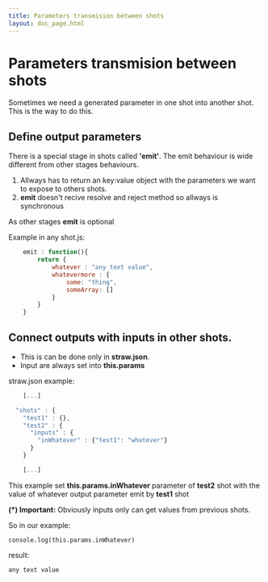 ```yaml
---
title: Parameters transmision between shots
layout: doc_page.html
---
```


# Parameters transmision between shots

Sometimes we need a generated parameter in one shot into another shot. This is the way to do this.

## Define output parameters

There is a special stage in shots called **'emit'**. The emit behaviour is wide different from other stages behaviours.

   1. Allways has to return an key:value object with the parameters we want to expose to others shots.
   2. **emit** doesn't recive resolve and reject method so allways is synchronous

As other stages **emit** is optional

Example in any shot.js:

```js
    emit : function(){
        return {
            whatever : "any text value",
            whatevermore : {
                some: "thing",
                someArray: []
            }
        }
    }
```

## Connect outputs with inputs in other shots.

- This is can be done only in **straw.json**.
- Input are always set into **this.params**

straw.json example:

```js
    [...]

  "shots" : {
    "test1" : {},
    "test2" : {
      "inputs" : {
        "inWhatever" : {"test1": "whatever"}
      }
    }

    [...]

```

This example set **this.params.inWhatever** parameter of **test2** shot with the value of whatever output parameter emit by **test1** shot

**(*) Important:** Obviously inputs only can get values from previous shots.

So in our example:

    console.log(this.params.inWhatever)

result:

    any text value
